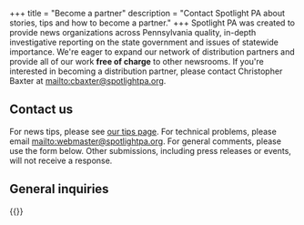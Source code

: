 +++
title = "Become a partner"
description = "Contact Spotlight PA about stories, tips and how to become a partner."
+++
Spotlight PA was created to provide news organizations across Pennsylvania quality, in-depth investigative reporting on the state government and issues of statewide importance. We're eager to expand our network of distribution partners and provide all of our work **free of charge** to other newsrooms. If you're interested in becoming a distribution partner, please contact Christopher Baxter at <mailto:cbaxter@spotlightpa.org>.

## Contact us

For news tips, please see [our tips page](/tips/). For technical problems, please email <mailto:webmaster@spotlightpa.org>. For general comments, please use the form below. Other submissions, including press releases or events, will not receive a response.

## General inquiries

{{<contact-form>}}
